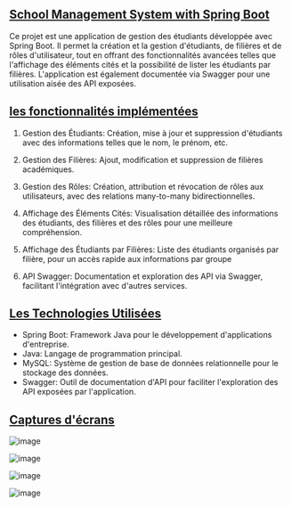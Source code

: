 ## <u>**School Management System with Spring Boot**</u>
Ce projet est une application de gestion des étudiants développée avec Spring Boot. Il permet la création et la gestion d'étudiants, de filières et de rôles d'utilisateur, tout en offrant des fonctionnalités avancées telles que l'affichage des éléments cités et la possibilité de lister les étudiants par filières. L'application est également documentée via Swagger pour une utilisation aisée des API exposées.


  
## <u>**les fonctionnalités implémentées**</u>
1. Gestion des Étudiants: Création, mise à jour et suppression d'étudiants avec des informations telles que le nom, le prénom, etc.

2. Gestion des Filières: Ajout, modification et suppression de filières académiques.

3. Gestion des Rôles: Création, attribution et révocation de rôles aux utilisateurs, avec des relations many-to-many bidirectionnelles.

4. Affichage des Éléments Cités: Visualisation détaillée des informations des étudiants, des filières et des rôles pour une meilleure compréhension.

5. Affichage des Étudiants par Filières: Liste des étudiants organisés par filière, pour un accès rapide aux informations par groupe

6. API Swagger: Documentation et exploration des API via Swagger, facilitant l'intégration avec d'autres services.
  
## <u>**Les Technologies Utilisées**</u>
+ Spring Boot: Framework Java pour le développement d'applications d'entreprise.
+ Java: Langage de programmation principal.
+ MySQL: Système de gestion de base de données relationnelle pour le stockage des données.
+ Swagger: Outil de documentation d'API pour faciliter l'exploration des API exposées par l'application.

  
## <u>**Captures d'écrans**</u>


![image](https://github.com/ayouboifikEnsaj/tp_springBoot/assets/107751911/6b6c0eb5-2b32-4089-b57c-2ec91eabb401)


![image](https://github.com/ayouboifikEnsaj/tp_springBoot/assets/107751911/f0054605-b44f-43c5-a93b-c7058b6d9da4)

![image](https://github.com/ayouboifikEnsaj/tp_springBoot/assets/107751911/cc76f73d-11e5-45c8-a1fc-6078ea80080d)


![image](https://github.com/ayouboifikEnsaj/tp_springBoot/assets/107751911/c8c687ae-75c7-4719-8623-f080eef16e47)


  
